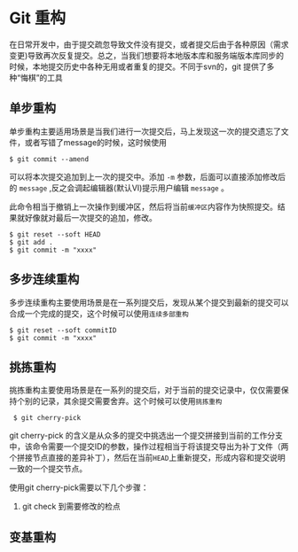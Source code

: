 # Git 重构
在日常开发中，由于提交疏忽导致文件没有提交，或者提交后由于各种原因（需求变更)导致再次反复提交。总之，当我们想要将本地版本库和服务端版本库同步的时候，本地提交历史中各种无用或者重复的提交。不同于svn的，git 提供了多种“悔棋”的工具

## 单步重构
单步重构主要适用场景是当我们进行一次提交后，马上发现这一次的提交遗忘了文件，或者写错了message的时候，这时候使用

	$ git commit --amend  

可以将本次提交追加到上一次的提交中。添加 `-m` 参数，后面可以直接添加修改后的 `message` ,反之会调起编辑器(默认VI)提示用户编辑 `message` 。

此命令相当于撤销上一次操作到缓冲区，然后将当前`缓冲区`内容作为快照提交。结果就好像就对最后一次提交的追加，修改。

	$ git reset --soft HEAD
	$ git add .
	$ git commit -m "xxxx"



## 多步连续重构
多步连续重构主要使用场景是在一系列提交后，发现从某个提交到最新的提交可以合成一个完成的提交，这个时候可以使用`连续多部重构`

	$ git reset --soft commitID 
	$ git commit -m "xxxx"
	

## 挑拣重构
挑拣重构主要使用场景是在一系列的提交后，对于当前的提交记录中，仅仅需要保持个别的记录，其余提交需要舍弃。这个时候可以使用`挑拣重构`

	 $ git cherry-pick 

git cherry-pick 的含义是从众多的提交中挑选出一个提交拼接到当前的工作分支中，该命令需要一个提交ID的参数，操作过程相当于将该提交导出为补丁文件（两个拼接节点直接的差异补丁），然后在当前`HEAD`上重新提交，形成内容和提交说明一致的一个提交节点。

使用git cherry-pick需要以下几个步骤：

1. 	git check 到需要修改的检点


## 变基重构




